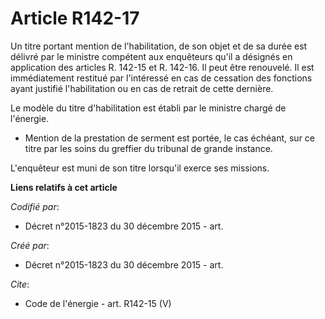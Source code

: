# Article R142-17

Un titre portant mention de l'habilitation, de son objet et de sa durée est délivré par le ministre compétent aux enquêteurs
qu'il a désignés en application des articles R. 142-15 et R. 142-16. Il peut être renouvelé. Il est immédiatement restitué
par l'intéressé en cas de cessation des fonctions ayant justifié l'habilitation ou en cas de retrait de cette dernière. 

Le modèle du titre d'habilitation est établi par le ministre chargé de l'énergie.

- Mention de la prestation de serment est portée, le cas échéant, sur ce titre par les soins du greffier du tribunal de
grande instance. 

L'enquêteur est muni de son titre lorsqu'il exerce ses missions.

**Liens relatifs à cet article**

_Codifié par_:

  - Décret n°2015-1823 du 30 décembre 2015 - art.

_Créé par_:

  - Décret n°2015-1823 du 30 décembre 2015 - art.

_Cite_:

  - Code de l'énergie - art. R142-15 (V)
